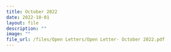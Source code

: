 ```yaml
---
title: October 2022
date: 2022-10-01
layout: file
description: ""
image: ""
file_url: /files/Open Letters/Open Letter- October 2022.pdf
---
```

